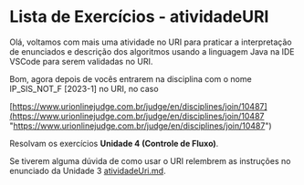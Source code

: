 # Lista de Exercícios - atividadeURI  

Olá, voltamos com mais uma atividade no URI para praticar a interpretação de enunciados e descrição dos algoritmos usando a linguagem Java na IDE VSCode para serem validadas no URI.  

Bom, agora depois de vocês entrarem na disciplina com o nome IP_SIS_NOT_F \[2023-1\] no URI, no caso  

<!-- [ ]TODO:INICIO atualizar -->
[https://www.urionlinejudge.com.br/judge/en/disciplines/join/10487](<https://www.urionlinejudge.com.br/judge/en/disciplines/join/10487> "https://www.urionlinejudge.com.br/judge/en/disciplines/join/10487")  

Resolvam os exercícios **Unidade 4 (Controle de Fluxo)**.

Se tiverem alguma dúvida de como usar o URI relembrem as instruções no enunciado da Unidade 3 [atividadeUri.md](../Unidade3/atividadeUri.md "atividadeUri.md").  

